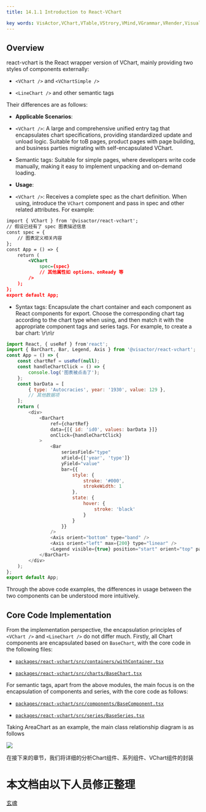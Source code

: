 ```yaml
---
title: 14.1.1 Introduction to React-VChart    

key words: VisActor,VChart,VTable,VStrory,VMind,VGrammar,VRender,Visualization,Chart,Data,Table,Graph,Gis,LLM
---
```

## Overview

react-vchart is the React wrapper version of VChart, mainly providing two styles of components externally:    

*  `<VChart />` and `<VChartSimple />`    

*  `<LineChart />` and other semantic tags    

Their differences are as follows:    

*  **Applicable Scenarios**:    

*  `<VChart />`: A large and comprehensive unified entry tag that encapsulates chart specifications, providing standardized update and unload logic. Suitable for toB pages, product pages with page building, and business parties migrating with self-encapsulated VChart.    

*  Semantic tags: Suitable for simple pages, where developers write code manually, making it easy to implement unpacking and on-demand loading.    

*  **Usage**:    

*  `<VChart />`: Receives a complete spec as the chart definition. When using, introduce the `VChart` component and pass in spec and other related attributes. For example:    


```xml
import { VChart } from '@visactor/react-vchart';
// 假设已经有了 spec 图表描述信息
const spec = {
    // 图表定义相关内容
};
const App = () => {
    return (
        <VChart
            spec={spec}
            // 其他属性如 options、onReady 等
        />
    );
};
export default App;    

```
*  Syntax tags: Encapsulate the chart container and each component as React components for export. Choose the corresponding chart tag according to the chart type when using, and then match it with the appropriate component tags and series tags. For example, to create a bar chart:    \r\n\r
```javascript
import React, { useRef } from'react';
import { BarChart, Bar, Legend, Axis } from '@visactor/react-vchart';
const App = () => {
    const chartRef = useRef(null);
    const handleChartClick = () => {
        console.log('图表被点击了');
    };
    const barData = [
        { type: 'Autocracies', year: '1930', value: 129 },
        // 其他数据项
    ];
    return (
        <div>
            <BarChart
                ref={chartRef}
                data={[{ id: 'id0', values: barData }]}
                onClick={handleChartClick}
            >
                <Bar
                    seriesField="type"
                    xField={['year', 'type']}
                    yField="value"
                    bar={{
                        style: {
                            stroke: '#000',
                            strokeWidth: 1
                        },
                        state: {
                            hover: {
                                stroke: 'black'
                            }
                        }
                    }}
                />
                <Axis orient="bottom" type="band" />
                <Axis orient="left" max={200} type="linear" />
                <Legend visible={true} position="start" orient="top" padding={{ bottom: 12 }} />
            </BarChart>
        </div>
    );
};
export default App;    

```
Through the above code examples, the differences in usage between the two components can be understood more intuitively.    



## Core Code Implementation



From the implementation perspective, the encapsulation principles of `<VChart />` and `<LineChart />` do not differ much. Firstly, all Chart components are encapsulated based on `BaseChart`, with the core code in the following files:    

*  [`packages/react-vchart/src/containers/withContainer.tsx`](https://github.com/VisActor/VChart/blob/develop/packages/react-vchart/src/containers/withContainer.tsx)    

*  [`packages/react-vchart/src/charts/BaseChart.tsx`](https://github.com/VisActor/VChart/blob/develop/packages/react-vchart/src/charts/BaseChart.tsx)    

For semantic tags, apart from the above modules, the main focus is on the encapsulation of components and series, with the core code as follows:    

*  [`packages/react-vchart/src/components/BaseComponent.tsx`](https://github.com/VisActor/VChart/blob/develop/packages/react-vchart/src/components/BaseComponent.tsx)    

*  [`packages/react-vchart/src/series/BaseSeries.tsx`](https://github.com/VisActor/VChart/blob/develop/packages/react-vchart/src/series/BaseSeries.tsx)    



Taking AreaChart as an example, the main class relationship diagram is as follows    




![](https://cdn.jsdelivr.net/gh/xuanhun/articles/visactor/sourcecode/img/U17mw4odYheCoiblgyjcfTYVnrh.gif)



在接下来的章节，我们将详细的分析Chart组件、系列组件、VChart组件的封装    











 # 本文档由以下人员修正整理 
 [玄魂](https://github.com/xuanhun)